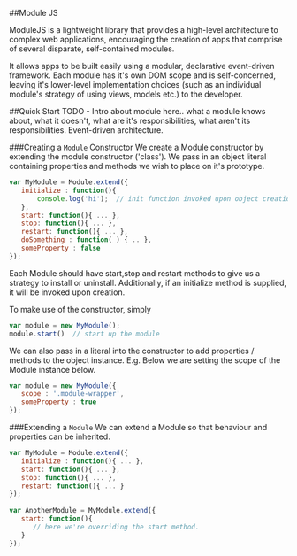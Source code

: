 ##Module JS

ModuleJS is a lightweight library that provides a high-level architecture to complex web applications, encouraging the creation of apps that comprise of several disparate, self-contained modules.

It allows apps to be built easily using a modular, declarative event-driven framework.  Each module has it's own DOM scope and is self-concerned, leaving it's lower-level implementation choices (such as an individual module's strategy of using views, models etc.) to the developer.

##Quick Start
TODO - Intro about module here.. what a module knows about, what it doesn't, what are it's responsibilities, what aren't its responsibilities. Event-driven architecture.

###Creating a `Module` Constructor
We create a Module constructor by extending the module constructor ('class'). We pass in an object literal containing properties and methods we wish to place on it's prototype.

```JavaScript
var MyModule = Module.extend({
   initialize : function(){ 
       console.log('hi');  // init function invoked upon object creation
   },
   start: function(){ ... },
   stop: function(){ ... },
   restart: function(){ ... },
   doSomething : function( ) { .. },
   someProperty : false
});
```

Each Module should have start,stop and restart methods to give us a strategy to install or uninstall. Additionally, if an initialize method is supplied, it will be invoked upon creation.


To make use of the constructor, simply
``` JavaScript
var module = new MyModule();
module.start()  // start up the module
```
We can also pass in a literal into the constructor to add properties / methods to the object instance. E.g. Below we are setting the scope of the Module instance below.
``` JavaScript
var module = new MyModule({
   scope : '.module-wrapper',
   someProperty : true
});
```

###Extending a `Module`
We can extend a Module so that behaviour and properties can be inherited.
``` JavaScript
var MyModule = Module.extend({
   initialize : function(){ ... },
   start: function(){ ... },
   stop: function(){ ... },
   restart: function(){ ... }
});
 
var AnotherModule = MyModule.extend({
   start: function(){
      // here we're overriding the start method.
   }
});
```